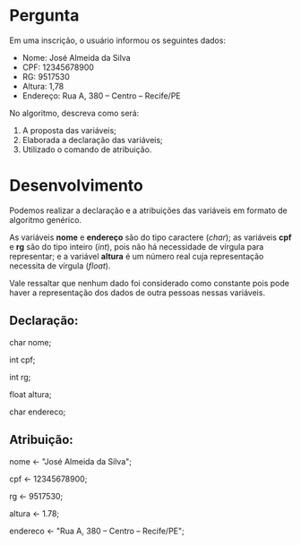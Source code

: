 # Pergunta
Em uma inscrição, o usuário informou os seguintes dados:

- Nome: José Almeida da Silva
- CPF: 12345678900
- RG: 9517530
- Altura: 1,78
- Endereço: Rua A, 380 – Centro – Recife/PE

No algoritmo, descreva como será:
1. A proposta das variáveis;
2. Elaborada a declaração das variáveis;
3. Utilizado o comando de atribuição.

# Desenvolvimento
Podemos realizar a declaração e a atribuições das variáveis em formato de algoritmo genérico.

As variáveis **nome** e **endereço** são do tipo caractere (_char_); as variáveis **cpf** e **rg** são do tipo inteiro (_int_), pois não há necessidade de vírgula para representar; e a variável **altura** é um número real cuja representação necessita de vírgula (_float_).

Vale ressaltar que nenhum dado foi considerado como constante pois pode haver a representação dos dados de outra pessoas nessas variáveis.

## Declaração:
char nome;

int cpf;

int rg;

float altura;

char endereco;

## Atribuição:
nome <- "José Almeida da Silva";

cpf <- 12345678900;

rg <- 9517530;

altura <- 1.78;

endereco <- "Rua A, 380 – Centro – Recife/PE";
